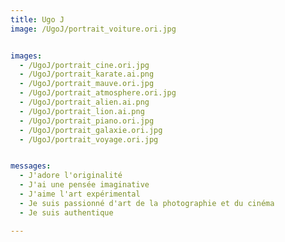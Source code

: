 ```yaml
---
title: Ugo J
image: /UgoJ/portrait_voiture.ori.jpg


images:
  - /UgoJ/portrait_cine.ori.jpg
  - /UgoJ/portrait_karate.ai.png
  - /UgoJ/portrait_mauve.ori.jpg
  - /UgoJ/portrait_atmosphere.ori.jpg
  - /UgoJ/portrait_alien.ai.png
  - /UgoJ/portrait_lion.ai.png
  - /UgoJ/portrait_piano.ori.jpg
  - /UgoJ/portrait_galaxie.ori.jpg
  - /UgoJ/portrait_voyage.ori.jpg


messages:
  - J'adore l'originalité
  - J'ai une pensée imaginative
  - J'aime l'art expérimental
  - Je suis passionné d'art de la photographie et du cinéma
  - Je suis authentique

---
```

